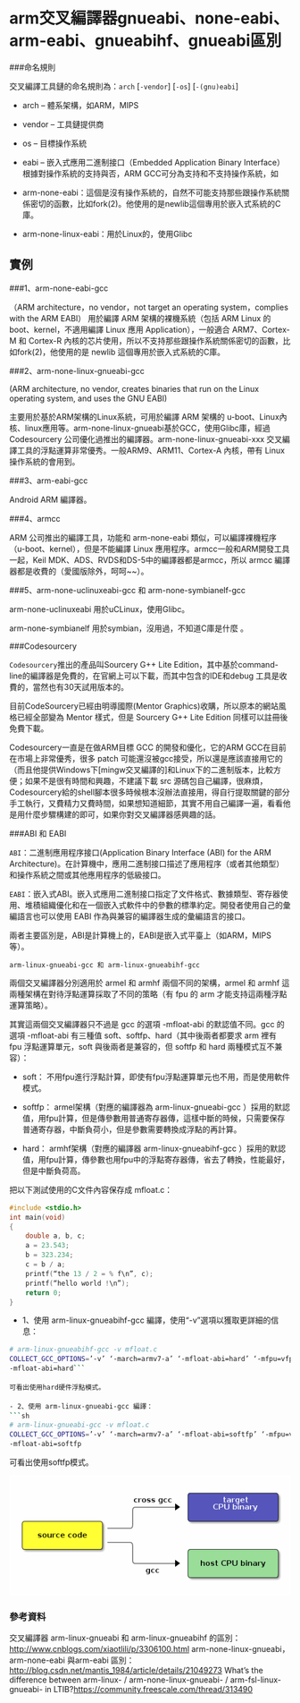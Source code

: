 # arm交叉編譯器gnueabi、none-eabi、arm-eabi、gnueabihf、gnueabi區別

###命名規則

交叉編譯工具鏈的命名規則為：`arch` [`-vendor`] [`-os`] [`-(gnu)eabi`]

- arch – 體系架構，如ARM，MIPS
- vendor – 工具鏈提供商
- os – 目標操作系統
- eabi – 嵌入式應用二進制接口（Embedded Application Binary Interface）
根據對操作系統的支持與否，ARM GCC可分為支持和不支持操作系統，如

- arm-none-eabi：這個是沒有操作系統的，自然不可能支持那些跟操作系統關係密切的函數，比如fork(2)。他使用的是newlib這個專用於嵌入式系統的C庫。
- arm-none-linux-eabi：用於Linux的，使用Glibc

## 實例

###1、arm-none-eabi-gcc

（ARM architecture，no vendor，not target an operating system，complies with the ARM EABI）
用於編譯 ARM 架構的裸機系統（包括 ARM Linux 的 boot、kernel，不適用編譯 Linux 應用 Application），一般適合 ARM7、Cortex-M 和 Cortex-R 內核的芯片使用，所以不支持那些跟操作系統關係密切的函數，比如fork(2)，他使用的是 newlib 這個專用於嵌入式系統的C庫。

###2、arm-none-linux-gnueabi-gcc

(ARM architecture, no vendor, creates binaries that run on the Linux operating system, and uses the GNU EABI)

主要用於基於ARM架構的Linux系統，可用於編譯 ARM 架構的 u-boot、Linux內核、linux應用等。arm-none-linux-gnueabi基於GCC，使用Glibc庫，經過 Codesourcery 公司優化過推出的編譯器。arm-none-linux-gnueabi-xxx 交叉編譯工具的浮點運算非常優秀。一般ARM9、ARM11、Cortex-A 內核，帶有 Linux 操作系統的會用到。

###3、arm-eabi-gcc

Android ARM 編譯器。

###4、armcc

ARM 公司推出的編譯工具，功能和 arm-none-eabi 類似，可以編譯裸機程序（u-boot、kernel），但是不能編譯 Linux 應用程序。armcc一般和ARM開發工具一起，Keil MDK、ADS、RVDS和DS-5中的編譯器都是armcc，所以 armcc 編譯器都是收費的（愛國版除外，呵呵~~）。

###5、arm-none-uclinuxeabi-gcc 和 arm-none-symbianelf-gcc

arm-none-uclinuxeabi 用於uCLinux，使用Glibc。

arm-none-symbianelf 用於symbian，沒用過，不知道C庫是什麼 。



###Codesourcery

`Codesourcery`推出的產品叫Sourcery G++ Lite Edition，其中基於command-line的編譯器是免費的，在官網上可以下載，而其中包含的IDE和debug 工具是收費的，當然也有30天試用版本的。

目前CodeSourcery已經由明導國際(Mentor Graphics)收購，所以原本的網站風格已經全部變為 Mentor 樣式，但是 Sourcery G++ Lite Edition 同樣可以註冊後免費下載。

Codesourcery一直是在做ARM目標 GCC 的開發和優化，它的ARM GCC在目前在市場上非常優秀，很多 patch 可能還沒被gcc接受，所以還是應該直接用它的（而且他提供Windows下[mingw交叉編譯的]和Linux下的二進制版本，比較方便；如果不是很有時間和興趣，不建議下載 src 源碼包自己編譯，很麻煩，Codesourcery給的shell腳本很多時候根本沒辦法直接用，得自行提取關鍵的部分手工執行，又費精力又費時間，如果想知道細節，其實不用自己編譯一遍，看看他是用什麼步驟構建的即可，如果你對交叉編譯器感興趣的話。

###ABI 和 EABI

`ABI`：二進制應用程序接口(Application Binary Interface (ABI) for the ARM Architecture)。在計算機中，應用二進制接口描述了應用程序（或者其他類型）和操作系統之間或其他應用程序的低級接口。

`EABI`：嵌入式ABI。嵌入式應用二進制接口指定了文件格式、數據類型、寄存器使用、堆積組織優化和在一個嵌入式軟件中的參數的標準約定。開發者使用自己的彙編語言也可以使用 EABI 作為與兼容的編譯器生成的彙編語言的接口。

兩者主要區別是，ABI是計算機上的，EABI是嵌入式平臺上（如ARM，MIPS等）。



`arm-linux-gnueabi-gcc 和 arm-linux-gnueabihf-gcc`

兩個交叉編譯器分別適用於 armel 和 armhf 兩個不同的架構，armel 和 armhf 這兩種架構在對待浮點運算採取了不同的策略（有 fpu 的 arm 才能支持這兩種浮點運算策略）。

其實這兩個交叉編譯器只不過是 gcc 的選項 -mfloat-abi 的默認值不同。gcc 的選項 -mfloat-abi 有三種值 soft、softfp、hard（其中後兩者都要求 arm 裡有 fpu 浮點運算單元，soft 與後兩者是兼容的，但 softfp 和 hard 兩種模式互不兼容）：

- soft： 不用fpu進行浮點計算，即使有fpu浮點運算單元也不用，而是使用軟件模式。

- softfp： armel架構（對應的編譯器為 arm-linux-gnueabi-gcc ）採用的默認值，用fpu計算，但是傳參數用普通寄存器傳，這樣中斷的時候，只需要保存普通寄存器，中斷負荷小，但是參數需要轉換成浮點的再計算。

- hard： armhf架構（對應的編譯器 arm-linux-gnueabihf-gcc ）採用的默認值，用fpu計算，傳參數也用fpu中的浮點寄存器傳，省去了轉換，性能最好，但是中斷負荷高。

把以下測試使用的C文件內容保存成 mfloat.c：
```c
#include <stdio.h>
int main(void)
{
    double a, b, c;
    a = 23.543;
    b = 323.234;
    c = b / a;
    printf(“the 13 / 2 = % f\n”, c);
    printf(“hello world !\n”);
    return 0;
}
```

- 1、使用 arm-linux-gnueabihf-gcc 編譯，使用“-v”選項以獲取更詳細的信息：
```sh
# arm-linux-gnueabihf-gcc -v mfloat.c
COLLECT_GCC_OPTIONS=’-v’ ‘-march=armv7-a’ ‘-mfloat-abi=hard’ ‘-mfpu=vfpv3-d16′ ‘-mthumb’
-mfloat-abi=hard```

可看出使用hard硬件浮點模式。

- 2、使用 arm-linux-gnueabi-gcc 編譯：
```sh
# arm-linux-gnueabi-gcc -v mfloat.c
COLLECT_GCC_OPTIONS=’-v’ ‘-march=armv7-a’ ‘-mfloat-abi=softfp’ ‘-mfpu=vfpv3-d16′ ‘-mthumb’
-mfloat-abi=softfp
```

可看出使用softfp模式。

![](./images/1461f9b2f976c97cbf509fac059688a1.png)

### 參考資料

交叉編譯器 arm-linux-gnueabi 和 arm-linux-gnueabihf 的區別：http://www.cnblogs.com/xiaotlili/p/3306100.html
arm-none-linux-gnueabi，arm-none-eabi 與arm-eabi 區別：http://blog.csdn.net/mantis_1984/article/details/21049273
What’s the difference between arm-linux- / arm-none-linux-gnueabi- / arm-fsl-linux-gnueabi- in LTIB?https://community.freescale.com/thread/313490
